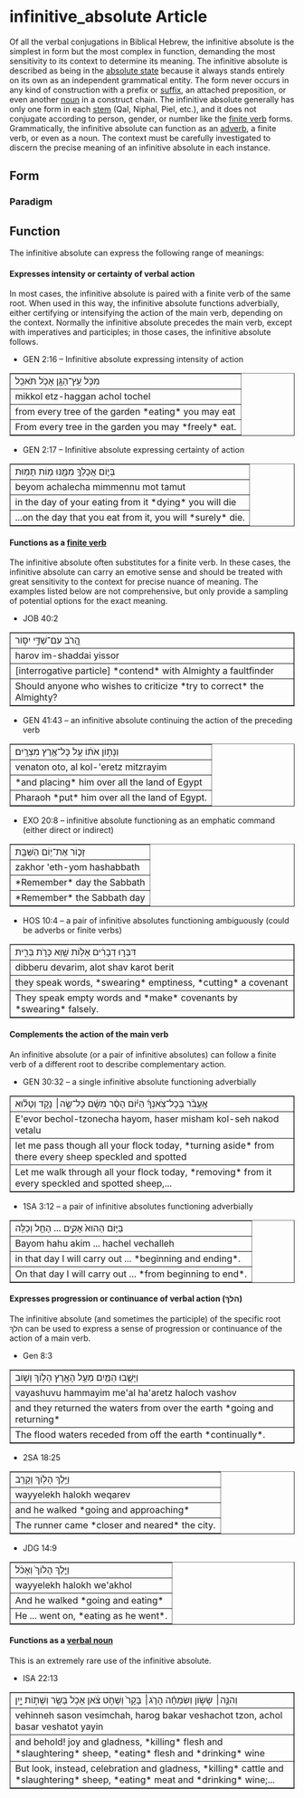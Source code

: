 # infinitive_absolute Article
Of all the verbal conjugations in Biblical Hebrew, the infinitive absolute is the simplest in form but the most complex in function, demanding the most sensitivity to its context to determine its meaning. The infinitive absolute is described as being in the [absolute state](https://git.door43.org/Door43/en-uhg/src/master/content/state_absolute/02.md) because it always stands entirely on its own as an independent grammatical entity. The form never occurs in any kind of construction with a prefix or [suffix](https://git.door43.org/Door43/en-uhg/src/master/content/suffix/02.md), an attached preposition, or even another [noun](https://git.door43.org/Door43/en-uhg/src/master/content/noun/02.md) in a construct chain. The infinitive absolute generally has only one form in each [stem](https://git.door43.org/Door43/en-uhg/src/master/content/stem/02.md) (Qal, Niphal, Piel, etc.), and it does not conjugate according to person, gender, or number like the [finite verb](https://git.door43.org/Door43/en-uhg/src/master/content/verb/02.md#finite-verbs) forms.  Grammatically, the infinitive absolute can function as an [adverb](https://git.door43.org/Door43/en-uhg/src/master/content/adverb/02.md), a finite verb, or even as a noun. The context must be carefully investigated to discern the precise meaning of an infinitive absolute in each instance.

## Form

### Paradigm

## Function
The infinitive absolute can express the following range of meanings:

#### Expresses intensity or certainty of verbal action
In most cases, the infinitive absolute is paired with a finite verb of the same root.  When used in this way, the infinitive absolute functions adverbially, either certifying or intensifying the action of the main verb, depending on the context.  Normally the infinitive absolute precedes the main verb, except with imperatives and participles; in those cases, the infinitive absolute follows.

* GEN 2:16 – Infinitive absolute expressing intensity of action
<table border="1" class="docutils">
<colgroup>
<col width="100%" />
</colgroup>
<tbody valign="top">
<tr class="row-odd"><td>מִכֹּ֥ל עֵֽץ־הַגָּ֖ן אָכֹ֥ל תֹּאכֵֽל</td>
</tr>
<tr class="row-even"><td>mikkol etz-haggan achol tochel</td>
</tr>
<tr class="row-odd"><td>from every tree of the garden *eating* you may eat</td>
</tr>
<tr class="row-even"><td>From every tree in the garden you may *freely* eat.</td>
</tr>
</tbody>
</table>

* GEN 2:17 – Infinitive absolute expressing certainty of action
<table border="1" class="docutils">
<colgroup>
<col width="100%" />
</colgroup>
<tbody valign="top">
<tr class="row-odd"><td>בְּי֛וֹם אֲכָלְךָ֥ מִמֶּ֖נּוּ מ֥וֹת תָּמֽוּת</td>
</tr>
<tr class="row-even"><td>beyom achalecha mimmennu mot tamut</td>
</tr>
<tr class="row-odd"><td>in the day of your eating from it *dying* you will die</td>
</tr>
<tr class="row-even"><td>...on the day that you eat from it, you will *surely* die.</td>
</tr>
</tbody>
</table>

#### Functions as a [finite verb](https://git.door43.org/Door43/en-uhg/src/master/content/verb/02.md#finite-verbs)
The infinitive absolute often substitutes for a finite verb.  In these cases, the infinitive absolute can carry an emotive sense and should be treated with great sensitivity to the context for precise nuance of meaning.  The examples listed below are not comprehensive, but only provide a sampling of potential options for the exact meaning.

* JOB 40:2
<table border="1" class="docutils">
<colgroup>
<col width="100%" />
</colgroup>
<tbody valign="top">
<tr class="row-odd"><td>הֲ֭רֹב עִם־שַׁדַּ֣י יִסּ֑וֹר</td>
</tr>
<tr class="row-even"><td>harov im-shaddai yissor</td>
</tr>
<tr class="row-odd"><td>[interrogative particle] *contend* with Almighty a faultfinder</td>
</tr>
<tr class="row-even"><td>Should anyone who wishes to criticize *try to correct* the Almighty?</td>
</tr>
</tbody>
</table>

* GEN 41:43 – an infinitive absolute continuing the action of the preceding verb
<table border="1" class="docutils">
<colgroup>
<col width="100%" />
</colgroup>
<tbody valign="top">
<tr class="row-odd"><td>וְנָת֣וֹן אֹת֔וֹ עַ֖ל כָּל־אֶ֥רֶץ מִצְרָֽיִם׃</td>
</tr>
<tr class="row-even"><td>venaton oto, al kol-'eretz mitzrayim</td>
</tr>
<tr class="row-odd"><td>*and placing* him over all the land of Egypt</td>
</tr>
<tr class="row-even"><td>Pharaoh *put* him over all the land of Egypt.</td>
</tr>
</tbody>
</table>

* EXO 20:8 – infinitive absolute functioning as an emphatic command (either direct or indirect)
<table border="1" class="docutils">
<colgroup>
<col width="100%" />
</colgroup>
<tbody valign="top">
<tr class="row-odd"><td>זָכ֛וֹר אֶת־י֥וֹם הַשַּׁבָּ֖ת</td>
</tr>
<tr class="row-even"><td>zakhor 'eth-yom hashabbath</td>
</tr>
<tr class="row-odd"><td>*Remember* day the Sabbath</td>
</tr>
<tr class="row-even"><td>*Remember* the Sabbath day</td>
</tr>
</tbody>
</table>

* HOS 10:4 – a pair of infinitive absolutes functioning ambiguously (could be adverbs or finite verbs)
<table border="1" class="docutils">
<colgroup>
<col width="100%" />
</colgroup>
<tbody valign="top">
<tr class="row-odd"><td>דִּבְּר֣וּ דְבָרִ֔ים אָל֥וֹת שָׁ֖וְא כָּרֹ֣ת בְּרִ֑ית</td>
</tr>
<tr class="row-even"><td>dibberu devarim, alot shav karot berit</td>
</tr>
<tr class="row-odd"><td>they speak words, *swearing* emptiness, *cutting* a covenant</td>
</tr>
<tr class="row-even"><td>They speak empty words and *make* covenants by *swearing* falsely.</td>
</tr>
</tbody>
</table>

#### Complements the action of the main verb
An infinitive absolute (or a pair of infinitive absolutes) can follow a finite verb of a different root to describe complementary action.  

* GEN 30:32 – a single infinitive absolute functioning adverbially
<table border="1" class="docutils">
<colgroup>
<col width="100%" />
</colgroup>
<tbody valign="top">
<tr class="row-odd"><td>אֶֽעֱבֹ֨ר בְּכָל־צֹֽאנְךָ֜ הַיּ֗וֹם הָסֵ֨ר מִשָּׁ֜ם כָּל־שֶׂ֣ה׀ נָקֹ֣ד וְטָל֗וּא</td>
</tr>
<tr class="row-even"><td>E'evor bechol-tzonecha hayom, haser misham kol-seh nakod vetalu</td>
</tr>
<tr class="row-odd"><td>let me pass though all your flock today, *turning aside* from there every sheep speckled and spotted</td>
</tr>
<tr class="row-even"><td>Let me walk through all your flock today, *removing* from it every speckled and spotted sheep,...</td>
</tr>
</tbody>
</table>

* 1SA 3:12 – a pair of infinitive absolutes functioning adverbially
<table border="1" class="docutils">
<colgroup>
<col width="100%" />
</colgroup>
<tbody valign="top">
<tr class="row-odd"><td>בַּיּ֤וֹם הַהוּא֙ אָקִ֣ים ... הָחֵ֖ל וְכַלֵּֽה</td>
</tr>
<tr class="row-even"><td>Bayom hahu akim ... hachel vechalleh</td>
</tr>
<tr class="row-odd"><td>in that day I will carry out ... *beginning and ending*.</td>
</tr>
<tr class="row-even"><td>On that day I will carry out ... *from beginning to end*.</td>
</tr>
</tbody>
</table>

#### Expresses progression or continuance of verbal action (הלךְ)
The infinitive absolute (and sometimes the participle) of the specific root הלךְ can be used to express a sense of progression or continuance of the action of a main verb.  

* Gen 8:3
<table border="1" class="docutils">
<colgroup>
<col width="100%" />
</colgroup>
<tbody valign="top">
<tr class="row-odd"><td>וַיָּשֻׁ֧בוּ הַמַּ֛יִם מֵעַ֥ל הָאָ֖רֶץ הָל֣וֹךְ וָשׁ֑וֹב</td>
</tr>
<tr class="row-even"><td>vayashuvu hammayim me'al ha'aretz haloch vashov</td>
</tr>
<tr class="row-odd"><td>and they returned the waters from over the earth *going and returning*</td>
</tr>
<tr class="row-even"><td>The flood waters receded from off the earth *continually*.</td>
</tr>
</tbody>
</table>

* 2SA 18:25
<table border="1" class="docutils">
<colgroup>
<col width="100%" />
</colgroup>
<tbody valign="top">
<tr class="row-odd"><td>וַיֵּ֥לֶךְ הָל֖וֹךְ וְקָרֵֽב</td>
</tr>
<tr class="row-even"><td>wayyelekh halokh weqarev</td>
</tr>
<tr class="row-odd"><td>and he walked *going and approaching*</td>
</tr>
<tr class="row-even"><td>The runner came *closer and neared* the city.</td>
</tr>
</tbody>
</table>

* JDG 14:9 
<table border="1" class="docutils">
<colgroup>
<col width="100%" />
</colgroup>
<tbody valign="top">
<tr class="row-odd"><td>וַיֵּ֤לֶךְ הָלוֹךְ֙ וְאָכֹ֔ל</td>
</tr>
<tr class="row-even"><td>wayyelekh halokh we'akhol</td>
</tr>
<tr class="row-odd"><td>And he walked *going and eating*</td>
</tr>
<tr class="row-even"><td>He ... went on, *eating as he went*.</td>
</tr>
</tbody>
</table>

#### Functions as a [verbal noun](https://git.door43.org/Door43/en-uhg/src/master/content/verb/02.md#verbal-nouns)
This is an extremely rare use of the infinitive absolute.
* ISA 22:13
<table border="1" class="docutils">
<colgroup>
<col width="100%" />
</colgroup>
<tbody valign="top">
<tr class="row-odd"><td>וְהִנֵּ֣ה׀ שָׂשׂ֣וֹן וְשִׂמְחָ֗ה הָרֹ֤ג׀ בָּקָר֙ וְשָׁחֹ֣ט צֹ֔אן אָכֹ֥ל בָּשָׂ֖ר וְשָׁת֣וֹת יָ֑יִן</td>
</tr>
<tr class="row-even"><td>vehinneh sason vesimchah, harog bakar veshachot tzon, achol basar veshatot yayin</td>
</tr>
<tr class="row-odd"><td>and behold! joy and gladness, *killing* flesh and *slaughtering* sheep, *eating* flesh and *drinking* wine</td>
</tr>
<tr class="row-even"><td>But look, instead, celebration and gladness, *killing* cattle and *slaughtering* sheep, *eating* meat and *drinking* wine;...</td>
</tr>
</tbody>
</table>